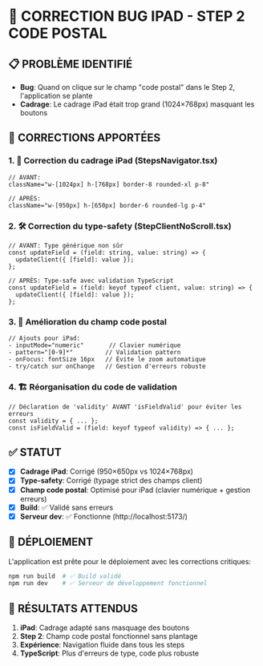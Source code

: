 # 🐛 CORRECTION BUG IPAD - STEP 2 CODE POSTAL

## 📋 PROBLÈME IDENTIFIÉ
- **Bug**: Quand on clique sur le champ "code postal" dans le Step 2, l'application se plante
- **Cadrage**: Le cadrage iPad était trop grand (1024×768px) masquant les boutons

## 🔧 CORRECTIONS APPORTÉES

### 1. 📱 Correction du cadrage iPad (StepsNavigator.tsx)
```tsx
// AVANT:
className="w-[1024px] h-[768px] border-8 rounded-xl p-8"

// APRÈS:
className="w-[950px] h-[650px] border-6 rounded-lg p-4"
```

### 2. 🛠️ Correction du type-safety (StepClientNoScroll.tsx)
```tsx
// AVANT: Type générique non sûr
const updateField = (field: string, value: string) => {
  updateClient({ [field]: value });
};

// APRÈS: Type-safe avec validation TypeScript
const updateField = (field: keyof typeof client, value: string) => {
  updateClient({ [field]: value });
};
```

### 3. 📲 Amélioration du champ code postal
```tsx
// Ajouts pour iPad:
- inputMode="numeric"       // Clavier numérique
- pattern="[0-9]*"         // Validation pattern
- onFocus: fontSize 16px   // Évite le zoom automatique
- try/catch sur onChange   // Gestion d'erreurs robuste
```

### 4. 🏗️ Réorganisation du code de validation
```tsx
// Déclaration de 'validity' AVANT 'isFieldValid' pour éviter les erreurs
const validity = { ... };
const isFieldValid = (field: keyof typeof validity) => { ... };
```

## ✅ STATUT
- [x] **Cadrage iPad**: Corrigé (950×650px vs 1024×768px)
- [x] **Type-safety**: Corrigé (typage strict des champs client)
- [x] **Champ code postal**: Optimisé pour iPad (clavier numérique + gestion erreurs)
- [x] **Build**: ✅ Validé sans erreurs
- [x] **Serveur dev**: ✅ Fonctionne (http://localhost:5173/)

## 🚀 DÉPLOIEMENT
L'application est prête pour le déploiement avec les corrections critiques:
```bash
npm run build  # ✅ Build validé
npm run dev    # ✅ Serveur de développement fonctionnel
```

## 🎯 RÉSULTATS ATTENDUS
1. **iPad**: Cadrage adapté sans masquage des boutons
2. **Step 2**: Champ code postal fonctionnel sans plantage
3. **Expérience**: Navigation fluide dans tous les steps
4. **TypeScript**: Plus d'erreurs de type, code plus robuste
